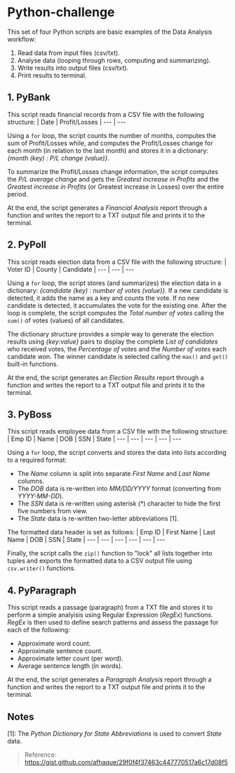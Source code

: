 # Python-challenge
This set of four Python scripts are basic examples of the Data Analysis workflow:
1) Read data from input files (csv/txt).
2) Analyse data (looping through rows, computing and summarizing).
3) Write results into output files (csv/txt).
4) Print results to terminal.

## 1. PyBank
This script reads financial records from a CSV file with the following structure:
| Date | Profit/Losses
| --- | --- 

Using a `for` loop, the script counts the number of months, computes the sum of Profit/Losses while, and computes the Profit/Losses change for each month (in relation to the last month) and stores it in a dictionary: *{month (key) : P/L change (value)}*.

To summarize the Profit/Losses change information, the script computes the *P/L average change* and gets the *Greatest increase in Profits* and the *Greatest increase in Profits* (or Greatest increase in Losses) over the entire period.

At the end, the script generates a *Financial Analysis* report through a function and writes the report to a TXT output file and prints it to the terminal.

## 2. PyPoll
This script reads election data from a CSV file with the following structure:
| Voter ID | County | Candidate
| --- | --- | ---

Using a `for` loop, the script stores (and summarizes) the election data in a dictionary: *{candidate (key) : number of votes (value)}*. If a new candidate is detected, it adds the name as a key and counts the vote. If no new candidate is detected, it accumulates the vote for the existing one. After the loop is complete, the script computes the *Total number of votes* calling the `sum()` of votes (values) of all candidates.

The dictionary structure provides a simple way to generate the election results using *{key:value}* pairs to display the complete *List of candidates* who received votes, the *Percentage of votes* and the *Number of votes* each candidate won. The winner candidate is selected calling the `max()` and `get()` built-in functions.

At the end, the script generates an *Election Results* report through a function and writes the report to a TXT output file and prints it to the terminal.

## 3. PyBoss
This script reads employee data from a CSV file with the following structure: 
| Emp ID | Name | DOB | SSN | State
| --- | --- | --- | --- | ---

Using a `for` loop, the script converts and stores the data into lists according to a required format:
+ The *Name* column is split into separate *First Name* and *Last Name* columns.
+ The *DOB* data is re-written into *MM/DD/YYYY* format (converting from *YYYY-MM-DD*).
+ The *SSN* data is re-written using asterisk (\*) character to hide the first five numbers from view.
+ The *State* data is re-written two-letter abbreviations [1].

The formatted data header is set as follows:
| Emp ID | First Name | Last Name | DOB | SSN | State
| --- | --- | --- | --- | --- | ---

Finally, the script calls the `zip()` function to "lock" all lists together into tuples and exports the formatted data to a CSV output file using `csv.writer()` functions.

## 4. PyParagraph
This script reads a passage (paragraph) from a TXT file and stores it to perform a simple analyisis using Regular Expression (*RegEx*) functions.
*RegEx* is then used to define search patterns and assess the passage for each of the following:
+ Approximate word count.
+ Approximate sentence count.
+ Approximate letter count (per word).
+ Average sentence length (in words).

At the end, the script generates a *Paragraph Analysis* report through a function and writes the report to a TXT output file and prints it to the terminal.

## Notes

[1]: The *Python Dictionary for State Abbreviations* is used to convert *State* data.
> Reference:<br>
> https://gist.github.com/afhaque/29f0f4f37463c447770517a6c17d08f5
